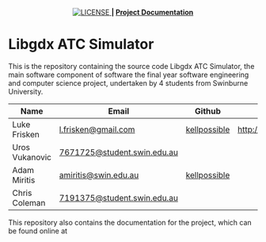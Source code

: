 <p align = "center">
    <a href="https://github.com/kellpossible/libgdx-atc-sim/blob/master/LICENSE.txt">
         <img src="https://img.shields.io/badge/License-MIT-yellow.svg" alt="LICENSE">
    </a>
    <strong>| <a href="http://docs">Project Documentation</a></strong>
</p>

# Libgdx ATC Simulator

This is the repository containing the source code Libgdx ATC Simulator, the main
software component of software the final year software engineering and computer
science project, undertaken by 4 students from Swinburne University.

|      Name      |                               Email                               |                     Github                      |         Website          |
| -------------- | ----------------------------------------------------------------- | ----------------------------------------------- | ------------------------ |
| Luke Frisken   | [l.frisken@gmail.com](mailto:l.frisken@gmail.com)                 | [kellpossible](https://github.com/kellpossible) | <http://lukefrisken.com> |
| Uros Vukanovic | [7671725@student.swin.edu.au](mailto:7671725@student.swin.edu.au) |                                                 |                          |
| Adam Miritis   | [amiritis@swin.edu.au](mailto:amiritis@swin.edu.au)               | [kellpossible](https://github.com/Foxh0und)     |                          |
| Chris Coleman  | [7191375@student.swin.edu.au](mailto:7191375@student.swin.edu.au) |                                                 |                          |

This repository also contains the documentation for the project, which can be
found online at []()